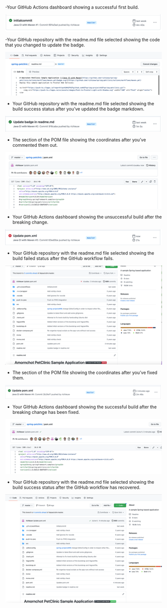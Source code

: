 -Your GitHub Actions dashboard showing a successful first build.

![First Build](https://github.com/richieuw/spring-petclinic/blob/master/img/First-build.png)

-Your GitHub repository with the readme.md file selected showing the code that you changed to update the badge.

![Update Badge](https://github.com/richieuw/spring-petclinic/blob/master/img/Update-Badge.png)

- Your GitHub repository with the readme.md file selected showing the build success status after you’ve updated the badge markdown.

![Success Status](https://github.com/richieuw/spring-petclinic/blob/master/img/Third.png)

- The section of the POM file showing the coordinates after you’ve commented them out.

![POM Coordinates](https://github.com/richieuw/spring-petclinic/blob/master/img/POM-coordinates.png)

- Your GitHub Actions dashboard showing the unsuccessful build after the breaking change.

![POM Unsuccessful Build](https://github.com/richieuw/spring-petclinic/blob/master/img/POM-Unsuccessful-build.png)

- Your GitHub repository with the readme.md file selected showing the build failed status after the GitHub workflow fails.

![POM Failed](https://github.com/richieuw/spring-petclinic/blob/master/img/POM-failed.jpg)

- The section of the POM file showing the coordinates after you’ve fixed them.

![POM Fixed](https://github.com/richieuw/spring-petclinic/blob/master/img/FIXED.jpg)

- Your GitHub Actions dashboard showing the successful build after the breaking change has been fixed.

![Code Fixed](https://github.com/richieuw/spring-petclinic/blob/master/img/Code-fixed.jpg)

- Your GitHub repository with the readme.md file selected showing the build success status after the GitHub workflow has recovered.

![Success Status](https://github.com/richieuw/spring-petclinic/blob/master/img/Final.jpg)
